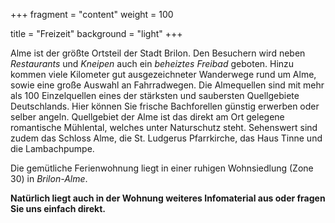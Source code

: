+++
fragment = "content"
weight = 100

title = "Freizeit"
background = "light"
+++

Alme ist der größte Ortsteil der Stadt Brilon. Den Besuchern wird neben *Restaurants* und *Kneipen* auch ein 
*beheiztes Freibad* geboten. Hinzu kommen viele Kilometer gut ausgezeichneter Wanderwege rund um Alme, sowie eine große
Auswahl an Fahrradwegen. Die Almequellen sind mit mehr als 100 Einzelquellen eines der stärksten 
und saubersten Quellgebiete Deutschlands. Hier können Sie frische Bachforellen günstig erwerben 
oder selber angeln. Quellgebiet der Alme ist das direkt am Ort gelegene romantische Mühlental, welches unter Naturschutz
 steht. Sehenswert sind zudem das Schloss Alme, die St. Ludgerus Pfarrkirche, das Haus Tinne und die Lambachpumpe.

Die gemütliche Ferienwohnung liegt in einer ruhigen Wohnsiedlung (Zone 30) in *Brilon-Alme*. 


__Natürlich liegt auch in der Wohnung weiteres Infomaterial aus oder fragen Sie uns einfach direkt.__
